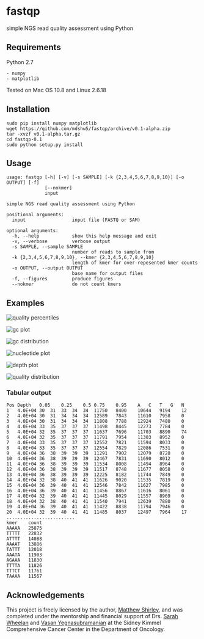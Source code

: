 fastqp
======

simple NGS read quality assessment using Python

Requirements
------------

Python 2.7

    - numpy
    - matplotlib
    
Tested on Mac OS 10.8 and Linux 2.6.18
    
Installation
------------

    sudo pip install numpy matplotlib
    wget https://github.com/mdshw5/fastqp/archive/v0.1-alpha.zip
    tar -xvzf v0.1-alpha.tar.gz
    cd fastqp-0.1
    sudo python setup.py install
    
Usage
-----

    usage: fastqp [-h] [-v] [-s SAMPLE] [-k {2,3,4,5,6,7,8,9,10}] [-o OUTPUT] [-f]
                  [--nokmer]
                  input
    
    simple NGS read quality assessment using Python
    
    positional arguments:
      input                 input file (FASTQ or SAM)
    
    optional arguments:
      -h, --help            show this help message and exit
      -v, --verbose         verbose output
      -s SAMPLE, --sample SAMPLE
                            number of reads to sample from
      -k {2,3,4,5,6,7,8,9,10}, --kmer {2,3,4,5,6,7,8,9,10}
                            length of kmer for over-repesented kmer counts
      -o OUTPUT, --output OUTPUT
                            base name for output files
      -f, --figures         produce figures
      --nokmer              do not count kmers
      
Examples
--------

![quality percentiles](https://raw.github.com/mdshw5/fastqp/master/examples/example_quals.png)

![gc plot](https://raw.github.com/mdshw5/fastqp/master/examples/example_gc.png)

![gc distribution](https://raw.github.com/mdshw5/fastqp/master/examples/example_gcdist.png)

![nucleotide plot](https://raw.github.com/mdshw5/fastqp/master/examples/example_nucs.png)

![depth plot](https://raw.github.com/mdshw5/fastqp/master/examples/example_depth.png)

![quality distribution](https://raw.github.com/mdshw5/fastqp/master/examples/example_qualdist.png)

### Tabular output

    Pos	Depth	0.05	0.25	0.5	0.75	0.95	A	C	T	G	N
    1	4.0E+04	30	31	33	34	34	11750	8400	10644	9194	12
    2	4.0E+04	30	31	34	34	34	12589	7843	11610	7958	0
    3	4.0E+04	30	31	34	34	34	11808	7788	12924	7480	0
    4	4.0E+04	33	35	37	37	37	11498	8445	12273	7784	0
    5	4.0E+04	32	35	37	37	37	11637	7696	11703	8890	74
    6	4.0E+04	32	35	37	37	37	11791	7954	11303	8952	0
    7	4.0E+04	33	35	37	37	37	12552	7821	11594	8033	0
    8	4.0E+04	33	35	37	37	37	12554	7829	12086	7531	0
    9	4.0E+04	36	38	39	39	39	11291	7902	12079	8728	0
    10	4.0E+04	36	38	39	39	39	12467	7831	11690	8012	0
    11	4.0E+04	36	38	39	39	39	11534	8008	11494	8964	0
    12	4.0E+04	36	38	39	39	39	11517	8748	11677	8058	0
    13	4.0E+04	36	38	39	39	39	12225	8182	11744	7849	0
    14	4.0E+04	32	38	40	41	41	11626	9020	11535	7819	0
    15	4.0E+04	36	39	40	41	41	12546	7842	11627	7985	0
    16	4.0E+04	36	39	40	41	41	11456	8867	11616	8061	0
    17	4.0E+04	32	39	40	41	41	11445	8029	11557	8969	0
    18	4.0E+04	32	38	40	41	41	11540	7941	12639	7880	0
    19	4.0E+04	36	39	40	41	41	11422	8838	11794	7946	0
    20	4.0E+04	32	39	40	41	41	11485	8037	12497	7964	17
    .........................
    kmer	count
    AAAAA	25875
    TTTTT	22832
    ATTTT	14088
    AAAAT	13886
    TATTT	12018
    AAATA	11903
    AGAAA	11830
    TTTTA	11826
    TTTCT	11761
    TAAAA	11567
    
Acknowledgements
----------------
This project is freely licensed by the author, [Matthew Shirley](http://mattshirley.com), and was completed under the mentorship 
and financial support of Drs. [Sarah Wheelan](http://sjwheelan.som.jhmi.edu) and [Vasan Yegnasubramanian](http://yegnalab.onc.jhmi.edu) at 
the Sidney Kimmel Comprehensive Cancer Center in the Department of Oncology.